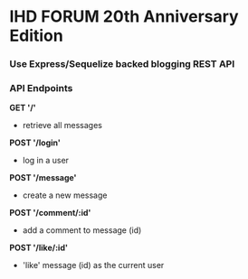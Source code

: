 # IHD FORUM 20th Anniversary Edition

### Use Express/Sequelize backed blogging REST API

### API Endpoints

**GET '/'**

* retrieve all messages

**POST '/login'**

* log in a user

**POST '/message'**

* create a new message

**POST '/comment/:id'**

* add a comment to message (id)

**POST '/like/:id'**

* 'like' message (id) as the current user
